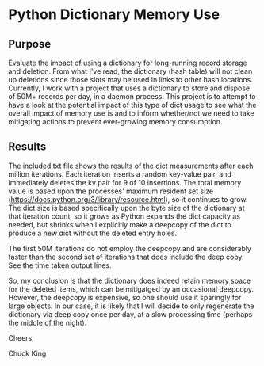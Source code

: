 # Python Dictionary Memory Use

## Purpose

Evaluate the impact of using a dictionary for long-running record storage and deletion. From what I've read, the dictionary (hash table) will not clean up deletions since those slots may be used in links to other hash locations. Currently, I work with a project that uses a dictionary to store and dispose of 50M+ records per day, in a daemon process. This project is to attempt to have a look at the potential impact of this type of dict usage to see what the overall impact of memory use is and to inform whether/not we need to take mitigating actions to prevent ever-growing memory consumption.

## Results

The included txt file shows the results of the dict measurements after each million iterations. Each iteration inserts a random key-value pair, and immediately deletes the kv pair for 9 of 10 insertions. The total memory value is based upon the processes' maximum resident set size (https://docs.python.org/3/library/resource.html), so it continues to grow. The dict size is based specifically upon the byte size of the dictionary at that iteration count, so it grows as Python expands the dict capacity as needed, but shrinks when I explicitly make a deepcopy of the dict to produce a new dict without the deleted entry holes.

The first 50M iterations do not employ the deepcopy and are considerably faster than the second set of iterations that does include the deep copy. See the time taken output lines.

So, my conclusion is that the dictionary does indeed retain memory space for the deleted items, which can be mitigatged by an occasional deepcopy. However, the deepcopy is expensive, so one should use it sparingly for large objects. In our case, it is likely that I will decide to only regenerate the dictionary via deep copy once per day, at a slow processing time (perhaps the middle of the night).

Cheers,

Chuck King
